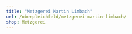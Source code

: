 ```yaml
---
title: "Metzgerei Martin Limbach"
url: /oberpleichfeld/metzgerei-martin-limbach/
shop: Metzgerei
---
```

